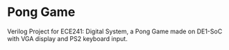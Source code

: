 # Pong Game
Verilog Project for ECE241: Digital System, a Pong Game made on DE1-SoC with VGA display and PS2 keyboard input.
